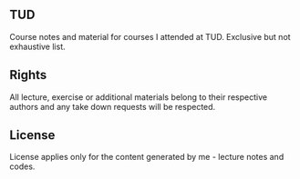 TUD
-------------------------
Course notes and material for courses I attended at TUD. Exclusive but not exhaustive list. 

Rights
-------------------------
All lecture, exercise or additional materials belong to their respective authors and any take down requests will be respected.

License
------------------------
License applies only for the content generated by me - lecture notes and codes.
